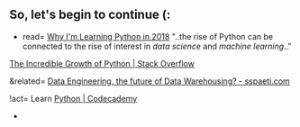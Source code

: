 ## So, let's begin to continue (:
- read= [Why I'm Learning Python in 2018](http://news.codecademy.com/why-learn-python/)
"..the rise of Python can be connected to the rise of interest in _data science_ and _machine learning_.."

[The Incredible Growth of Python | Stack Overflow](https://stackoverflow.blog/2017/09/06/incredible-growth-python/)

&related= [Data Engineering, the future of Data Warehousing? - sspaeti.com](https://www.sspaeti.com/blog/data-engineering-the-future-of-data-warehousing/)

!act= Learn [Python | Codecademy](https://www.codecademy.com/en/tracks/python)

- 
